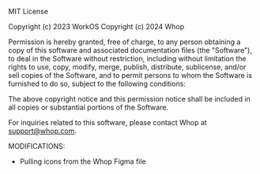 MIT License

Copyright (c) 2023 WorkOS
Copyright (c) 2024 Whop

Permission is hereby granted, free of charge, to any person obtaining a copy
of this software and associated documentation files (the "Software"), to deal
in the Software without restriction, including without limitation the rights
to use, copy, modify, merge, publish, distribute, sublicense, and/or sell
copies of the Software, and to permit persons to whom the Software is
furnished to do so, subject to the following conditions:

The above copyright notice and this permission notice shall be included in all
copies or substantial portions of the Software.

For inquiries related to this software, please contact Whop at <support@whop.com>.

MODIFICATIONS:

- Pulling icons from the Whop Figma file

